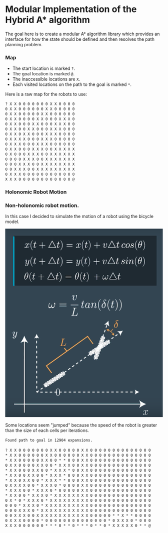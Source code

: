 # Modular Implementation of the Hybrid A* algorithm

The goal here is to create a modular A* algorithm library which provides an interface for how the state should be defined and then resolves the path planning problem.

### Map

* The start location is marked `?`.
* The goal location is marked `@`.
* The inaccessible locations are `X`.
* Each visited locations on the path to the goal is marked `*`.

Here is a raw map for the robots to use:

```
? X X 0 0 0 0 0 0 0 X X 0 0 0 0
0 X X 0 0 0 0 0 0 X X 0 0 0 0 0
0 X X 0 0 0 0 0 X X 0 0 0 0 0 0
0 X X 0 0 0 0 X X 0 0 0 X X X 0
0 X X 0 0 0 X X 0 0 0 X X X 0 0
0 X X 0 0 X X 0 0 0 X X X 0 0 0
0 X X 0 X X 0 0 0 X X X 0 0 0 0
0 X X X X 0 0 0 X X X 0 0 0 0 0
0 X X X 0 0 0 X X X 0 0 0 0 0 0
0 X X 0 0 0 X X X 0 0 X X X X X
0 X 0 0 0 X X X 0 0 X X X X X X
0 0 0 0 X X X 0 0 X X X X X X X
0 0 0 X X X 0 0 X X X X X X X X
0 0 X X X 0 0 X X X X X X X X X
0 X X X 0 0 0 0 0 0 0 0 0 0 0 0
X X X 0 0 0 0 0 0 0 0 0 0 0 0 @
```

### Holonomic Robot Motion



### Non-holonomic robot motion.

In this case I decided to simulate the motion of a robot using the bicycle model.

![alt text](./imgs/bicycle_model.png)

Some locations seem "jumped" because the speed of the robot is greater than the size of each cells per iterations.


```
Found path to goal in 12904 expansions.

? X X 0 0 0 0 0 0 0 X X 0 0 0 0 0 X X 0 0 0 0 0 0 0 0 0 0 0 0 0 0
* X X 0 0 0 0 0 0 X X 0 0 0 0 0 0 X X 0 0 0 0 0 0 0 0 0 0 0 0 0 0
* X X 0 0 0 0 0 X X 0 0 * * 0 0 0 X X 0 0 0 0 0 0 0 0 0 0 0 0 0 0
0 X X 0 0 0 0 X X 0 0 * X X X 0 0 X X 0 0 0 0 0 0 0 0 0 0 0 0 0 0
* X X 0 0 0 X X 0 0 * X X X * 0 0 X X 0 0 0 0 0 0 0 0 0 0 0 0 0 0
* X X 0 0 X X 0 0 * X X X * 0 0 0 X X 0 0 0 0 0 0 0 0 0 0 0 0 0 0
* X X 0 X X 0 0 * X X X * * 0 0 0 X X 0 0 0 0 0 0 0 0 0 0 0 0 0 0
0 X X X X 0 0 * X X X 0 * 0 0 0 0 X X 0 0 0 0 0 0 0 0 0 0 0 0 0 0
* X X X 0 0 * X X X 0 * 0 0 0 0 0 X X 0 0 0 0 0 0 0 0 0 0 0 0 0 0
* X X 0 0 * X X X 0 * X X X X X X X X 0 0 0 0 0 0 0 0 0 0 0 0 0 0
0 X * 0 * X X X 0 * X X X X X X X X X 0 0 0 0 0 0 0 0 0 0 0 0 0 0
0 0 0 * X X X 0 * X X X X X X X X X X 0 0 0 0 0 0 0 0 0 0 0 0 0 0
0 0 0 X X X 0 * X X X X X X X X X X X 0 0 0 0 0 0 0 0 0 0 0 0 0 0
0 0 X X X 0 0 X X X X X X X X X X X X 0 0 0 0 0 * * X * * 0 0 0 0
0 X X X 0 0 0 0 * 0 0 0 0 0 0 0 0 0 0 0 0 0 0 * 0 X X X 0 * 0 0 0
X X X 0 0 0 0 0 0 * * * 0 * * 0 * * * 0 * * 0 * X X X X X 0 * * @
```